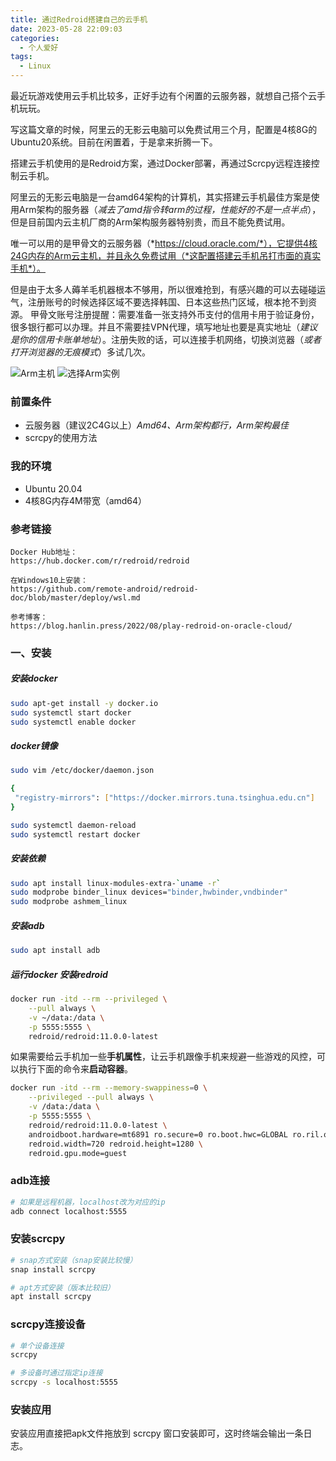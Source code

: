 ```yaml
---
title: 通过Redroid搭建自己的云手机
date: 2023-05-28 22:09:03
categories:
  - 个人爱好
tags: 
  - Linux
---
```


最近玩游戏使用云手机比较多，正好手边有个闲置的云服务器，就想自己搭个云手机玩玩。

写这篇文章的时候，阿里云的无影云电脑可以免费试用三个月，配置是4核8G的Ubuntu20系统。目前在闲置着，于是拿来折腾一下。

搭建云手机使用的是Redroid方案，通过Docker部署，再通过Scrcpy远程连接控制云手机。

阿里云的无影云电脑是一台amd64架构的计算机，其实搭建云手机最佳方案是使用Arm架构的服务器（*减去了amd指令转arm的过程，性能好的不是一点半点*），但是目前国内云主机厂商的Arm架构服务器特别贵，而且不能免费试用。

唯一可以用的是甲骨文的云服务器（*https://cloud.oracle.com/*），它提供4核24G内存的Arm云主机，并且永久免费试用（*这配置搭建云手机吊打市面的真实手机*）。

<!-- more -->

但是由于太多人薅羊毛机器根本不够用，所以很难抢到，有感兴趣的可以去碰碰运气，注册账号的时候选择区域不要选择韩国、日本这些热门区域，根本抢不到资源。
甲骨文账号注册提醒：需要准备一张支持外币支付的信用卡用于验证身份，很多银行都可以办理。并且不需要挂VPN代理，填写地址也要是真实地址（*建议是你的信用卡账单地址*）。注册失败的话，可以连接手机网络，切换浏览器（*或者打开浏览器的无痕模式*）多试几次。

![Arm主机](https://cdn.jsdelivr.net/gh/zyhahaha/assets@master/images/blog/oracle-cloud/vm.jpg)
![选择Arm实例](https://cdn.jsdelivr.net/gh/zyhahaha/assets@master/images/blog/oracle-cloud/config.jpg)

### 前置条件
* 云服务器（建议2C4G以上）*Amd64、Arm架构都行，Arm架构最佳*
* scrcpy的使用方法

### 我的环境
* Ubuntu 20.04
* 4核8G内存4M带宽（amd64）

### 参考链接
``` text
Docker Hub地址：
https://hub.docker.com/r/redroid/redroid

在Windows10上安装：
https://github.com/remote-android/redroid-doc/blob/master/deploy/wsl.md

参考博客：
https://blog.hanlin.press/2022/08/play-redroid-on-oracle-cloud/
```

### 一、安装

##### 安装docker

``` bash
sudo apt-get install -y docker.io
sudo systemctl start docker
sudo systemctl enable docker
```

##### docker镜像
``` bash
sudo vim /etc/docker/daemon.json

{
 "registry-mirrors": ["https://docker.mirrors.tuna.tsinghua.edu.cn"]
}

sudo systemctl daemon-reload
sudo systemctl restart docker
```

##### 安装依赖

``` bash
sudo apt install linux-modules-extra-`uname -r`
sudo modprobe binder_linux devices="binder,hwbinder,vndbinder"
sudo modprobe ashmem_linux
```

##### 安装adb

``` bash
sudo apt install adb
```

##### 运行docker 安装redroid
``` bash
docker run -itd --rm --privileged \
    --pull always \
    -v ~/data:/data \
    -p 5555:5555 \
    redroid/redroid:11.0.0-latest
```

如果需要给云手机加一些**手机属性**，让云手机跟像手机来规避一些游戏的风控，可以执行下面的命令来**启动容器**。

``` bash
docker run -itd --rm --memory-swappiness=0 \
    --privileged --pull always \
    -v /data:/data \
    -p 5555:5555 \
    redroid/redroid:11.0.0-latest \
    androidboot.hardware=mt6891 ro.secure=0 ro.boot.hwc=GLOBAL ro.ril.oem.imei=861503068361145 ro.ril.oem.imei1=861503068361145 ro.ril.oem.imei2=861503068361148 ro.ril.miui.imei0=861503068361148 ro.product.manufacturer=Xiaomi ro.build.product=chopin \
    redroid.width=720 redroid.height=1280 \
    redroid.gpu.mode=guest
```

### adb连接
``` bash
# 如果是远程机器，localhost改为对应的ip
adb connect localhost:5555
```

### 安装scrcpy
``` bash
# snap方式安装（snap安装比较慢）
snap install scrcpy

# apt方式安装（版本比较旧）
apt install scrcpy
```

### scrcpy连接设备
``` bash
# 单个设备连接
scrcpy

# 多设备时通过指定ip连接
scrcpy -s localhost:5555
```

### 安装应用
安装应用直接把apk文件拖放到 scrcpy 窗口安装即可，这时终端会输出一条日志。

